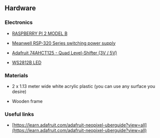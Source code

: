 ## Hardware

### Electronics

* [RASPBERRY PI 2 MODEL B](https://www.raspberrypi.org/products/raspberry-pi-2-model-b/)

* [Meanwell RSP-320 Series switching power supply ](http://uk.rs-online.com/web/p/embedded-switch-mode-power-supplies-smps/7704049/)

* [Adafruit 74AHCT125 - Quad Level-Shifter (3V / 5V)](https://makersify.com/products/adafruit-74ahct125-quad-level-shifter-3v-5v?utm_medium=cpc&utm_source=googlepla&variant=7487348865&gclid=CIm4n7Wx2NECFQONGwod2Z4HDA)

* [WS2812B LED ](https://cdn-shop.adafruit.com/datasheets/WS2812.pdf)

### Materials

* 2 x 1.13 meter wide white acrylic plastic (you can use any surface you desire)

* Wooden frame

### Useful links

* [https://learn.adafruit.com/adafruit-neopixel-uberguide?view=all](https://learn.adafruit.com/adafruit-neopixel-uberguide?view=all)

